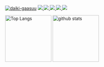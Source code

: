 [![daiki-gaasuu](https://komarev.com/ghpvc/?username=daiki-gaasu)](https://github.com/daiki-gaasuu/daiki-gaasuu/)
[![](https://img.shields.io/github/followers/daiki-gaasuu?label=follow&logo=github&style=flat)
](https://github.com/daiki-gaasuu)
[![](https://img.shields.io/twitter/follow/gaasuu_itnav?label=Twitter&logo=twitter&style=flat)
](http://twitter.com/gaasuu_itnav)
[![](https://qiita-badge.apiapi.app/s/gaasuu_itnav/posts.svg)
](http://qiita.com/gaasuu_itnav)
[![](https://qiita-badge.apiapi.app/s/gaasuu_itnav/contributions.svg)
](http://qiita.com/gaasuu_itnav)
![](https://github-profile-summary-cards.vercel.app/api/cards/profile-details?username=daiki-gaasuu&theme=dracula&hide-title=true)


<p align="left">
  <img alt="Top Langs" height="150px" src="https://github-readme-stats-clone-daiki-gaasuu.vercel.app/api/top-langs?username=daiki-gaasuu&count_private=true&layout=compact&theme=dracula&langs_count=4&hide=html,css,perl,php,coldfusion,javascript,lasso,scss,classic+asp,asp.net,shell,makefile" />
  <img alt="github stats" height="150px" src="https://github-readme-stats-clone-daiki-gaasuu.vercel.app/api?username=daiki-gaasuu&count_private=true&theme=dracula" />
</p>

